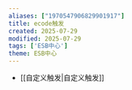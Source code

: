 ```yaml
---
aliases: ["1970547906829901917"]
title: ecode触发
created: 2025-07-29
modified: 2025-07-29
tags: ['ESB中心']
theme: ESB中心
---
```


- [[自定义触发|自定义触发]]